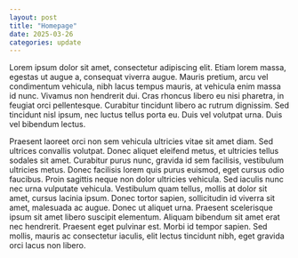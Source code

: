 ```yaml
---
layout: post
title: "Homepage"
date: 2025-03-26
categories: update
---
```


Lorem ipsum dolor sit amet, consectetur adipiscing elit. Etiam lorem massa, egestas ut augue a, consequat viverra augue. Mauris pretium, arcu vel condimentum vehicula, nibh lacus tempus mauris, at vehicula enim massa id nunc. Vivamus non hendrerit dui. Cras rhoncus libero eu nisi pharetra, in feugiat orci pellentesque. Curabitur tincidunt libero ac rutrum dignissim. Sed tincidunt nisl ipsum, nec luctus tellus porta eu. Duis vel volutpat urna. Duis vel bibendum lectus.

Praesent laoreet orci non sem vehicula ultricies vitae sit amet diam. Sed ultrices convallis volutpat. Donec aliquet eleifend metus, et ultricies tellus sodales sit amet. Curabitur purus nunc, gravida id sem facilisis, vestibulum ultricies metus. Donec facilisis lorem quis purus euismod, eget cursus odio faucibus. Proin sagittis neque non dolor ultricies vehicula. Sed iaculis nunc nec urna vulputate vehicula. Vestibulum quam tellus, mollis at dolor sit amet, cursus lacinia ipsum. Donec tortor sapien, sollicitudin id viverra sit amet, malesuada ac augue. Donec ut aliquet urna. Praesent scelerisque ipsum sit amet libero suscipit elementum. Aliquam bibendum sit amet erat nec hendrerit. Praesent eget pulvinar est. Morbi id tempor sapien. Sed mollis, mauris ac consectetur iaculis, elit lectus tincidunt nibh, eget gravida orci lacus non libero.
